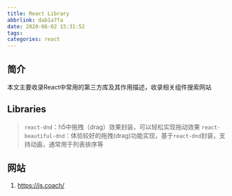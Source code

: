 ```yaml
---
title: React Library
abbrlink: dab1a7fa
date: 2020-06-02 15:31:52
tags:
categories: react
---
```

## 简介
本文主要收录React中常用的第三方库及其作用描述，收录相关组件搜索网站

## Libraries
> `react-dnd`：h5中拖拽（drag）效果封装，可以轻松实现拖动效果
> `react-beautiful-dnd`：体验较好的拖拽(drag)功能实现，基于`react-dnd`封装，支持动画，通常用于列表排序等


## 网站
1. https://js.coach/